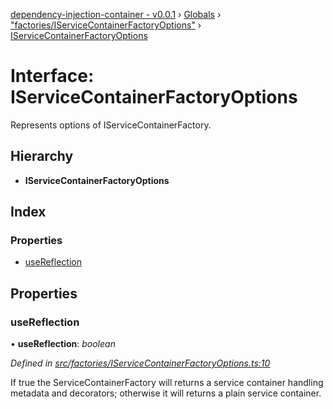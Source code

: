 [dependency-injection-container - v0.0.1](../README.md) › [Globals](../globals.md) › ["factories/IServiceContainerFactoryOptions"](../modules/_factories_iservicecontainerfactoryoptions_.md) › [IServiceContainerFactoryOptions](_factories_iservicecontainerfactoryoptions_.iservicecontainerfactoryoptions.md)

# Interface: IServiceContainerFactoryOptions

Represents options of IServiceContainerFactory.

## Hierarchy

* **IServiceContainerFactoryOptions**

## Index

### Properties

* [useReflection](_factories_iservicecontainerfactoryoptions_.iservicecontainerfactoryoptions.md#usereflection)

## Properties

###  useReflection

• **useReflection**: *boolean*

*Defined in [src/factories/IServiceContainerFactoryOptions.ts:10](https://github.com/botflux/dependency-injection-container/blob/8392867/src/factories/IServiceContainerFactoryOptions.ts#L10)*

If true the ServiceContainerFactory will returns a service container
handling metadata and decorators; otherwise it will returns a plain
service container.
